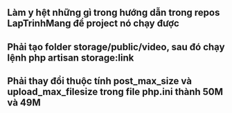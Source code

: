<h2> Làm y hệt những gì trong hướng dẫn trong repos LapTrinhMang để project nó chạy được </h2>
<h2> Phải tạo folder storage/public/video, sau đó chạy lệnh php artisan storage:link </h2>
<h2> Phải thay đổi thuộc tính post_max_size và upload_max_filesize trong file php.ini thành 50M và 49M </h2>
